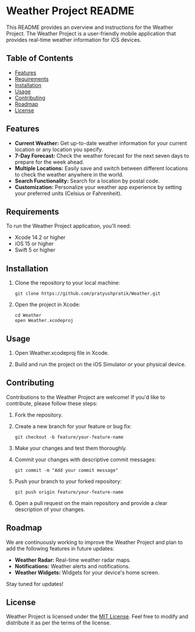 # Weather Project README

This README provides an overview and instructions for the Weather Project. The Weather Project is a user-friendly mobile application that provides real-time weather information for iOS devices.

## Table of Contents

- [Features](#features)
- [Requirements](#requirements)
- [Installation](#installation)
- [Usage](#usage)
- [Contributing](#contributing)
- [Roadmap](#roadmap)
- [License](#license)

## Features

- **Current Weather:** Get up-to-date weather information for your current location or any location you specify.
- **7-Day Forecast:** Check the weather forecast for the next seven days to prepare for the week ahead.
- **Multiple Locations:** Easily save and switch between different locations to check the weather anywhere in the world.
- **Search Functionality:** Search for a location by postal code.
- **Customization:** Personalize your weather app experience by setting your preferred units (Celsius or Fahrenheit).
  
## Requirements

To run the Weather Project application, you'll need:

- Xcode 14.2 or higher
- iOS 15 or higher
- Swift 5 or higher

## Installation

1. Clone the repository to your local machine:

   ```
   git clone https://github.com/pratyushpratik/Weather.git
   ```

2. Open the project in Xcode:

   ```
   cd Weather
   open Weather.xcodeproj
   ```
   
## Usage

1. Open Weather.xcodeproj file in Xcode.

2. Build and run the project on the iOS Simulator or your physical device.     

## Contributing

Contributions to the Weather Project are welcome! If you'd like to contribute, please follow these steps:

1. Fork the repository.

2. Create a new branch for your feature or bug fix:

   ```
   git checkout -b feature/your-feature-name
   ```

3. Make your changes and test them thoroughly.

4. Commit your changes with descriptive commit messages:

   ```
   git commit -m "Add your commit message"
   ```

5. Push your branch to your forked repository:

   ```
   git push origin feature/your-feature-name
   ```

6. Open a pull request on the main repository and provide a clear description of your changes.

## Roadmap

We are continuously working to improve the Weather Project and plan to add the following features in future updates:

- **Weather Radar:** Real-time weather radar maps.
- **Notifications:** Weather alerts and notifications.
- **Weather Widgets:** Widgets for your device's home screen.

Stay tuned for updates!

## License

Weather Project is licensed under the [MIT License](LICENSE). Feel free to modify and distribute it as per the terms of the license.
